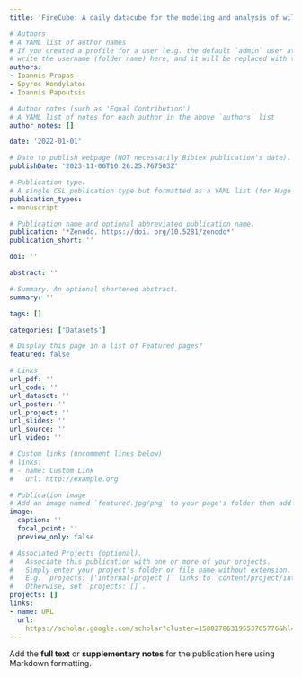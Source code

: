 ```yaml
---
title: 'FireCube: A daily datacube for the modeling and analysis of wildfires in Greece'

# Authors
# A YAML list of author names
# If you created a profile for a user (e.g. the default `admin` user at `content/authors/admin/`), 
# write the username (folder name) here, and it will be replaced with their full name and linked to their profile.
authors:
- Ioannis Prapas
- Spyros Kondylatos
- Ioannis Papoutsis

# Author notes (such as 'Equal Contribution')
# A YAML list of notes for each author in the above `authors` list
author_notes: []

date: '2022-01-01'

# Date to publish webpage (NOT necessarily Bibtex publication's date).
publishDate: '2023-11-06T10:26:25.767503Z'

# Publication type.
# A single CSL publication type but formatted as a YAML list (for Hugo requirements).
publication_types:
- manuscript

# Publication name and optional abbreviated publication name.
publication: '*Zenodo. https://doi. org/10.5281/zenodo*'
publication_short: ''

doi: ''

abstract: ''

# Summary. An optional shortened abstract.
summary: ''

tags: []

categories: ['Datasets']

# Display this page in a list of Featured pages?
featured: false

# Links
url_pdf: ''
url_code: ''
url_dataset: ''
url_poster: ''
url_project: ''
url_slides: ''
url_source: ''
url_video: ''

# Custom links (uncomment lines below)
# links:
# - name: Custom Link
#   url: http://example.org

# Publication image
# Add an image named `featured.jpg/png` to your page's folder then add a caption below.
image:
  caption: ''
  focal_point: ''
  preview_only: false

# Associated Projects (optional).
#   Associate this publication with one or more of your projects.
#   Simply enter your project's folder or file name without extension.
#   E.g. `projects: ['internal-project']` links to `content/project/internal-project/index.md`.
#   Otherwise, set `projects: []`.
projects: []
links:
- name: URL
  url: 
    https://scholar.google.com/scholar?cluster=15882786319553765776&hl=en&oi=scholarr
---
```


Add the **full text** or **supplementary notes** for the publication here using Markdown formatting.
